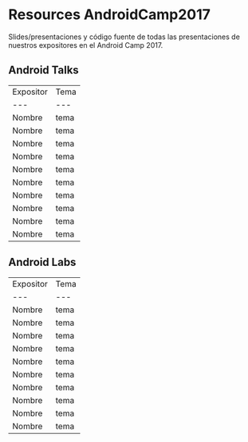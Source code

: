 # Resources AndroidCamp2017
Slides/presentaciones y código fuente de todas las presentaciones de nuestros expositores en el Android Camp 2017.

## Android Talks

|||
|---|---|
| Expositor | Tema | Link slides |
|---|---|
|Nombre|tema|link slides|
|Nombre|tema|link slides|
|Nombre|tema|link slides|
|Nombre|tema|link slides|
|Nombre|tema|link slides|
|Nombre|tema|link slides|
|Nombre|tema|link slides|
|Nombre|tema|link slides|
|Nombre|tema|link slides|
|Nombre|tema|link slides|

## Android Labs

|||
|---|---|
| Expositor | Tema | Link slides |
|---|---|
|Nombre|tema|link slides|
|Nombre|tema|link slides|
|Nombre|tema|link slides|
|Nombre|tema|link slides|
|Nombre|tema|link slides|
|Nombre|tema|link slides|
|Nombre|tema|link slides|
|Nombre|tema|link slides|
|Nombre|tema|link slides|
|Nombre|tema|link slides|
